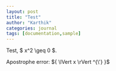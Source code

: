 ```yaml
---
layout: post
title: "Test"
author: "Karthik"
categories: journal
tags: [documentation,sample]
---
```


Test, $ x^2 \geq 0 $. 

Apostrophe error: ${ \lVert x \rVert ^{\'} }$ 
